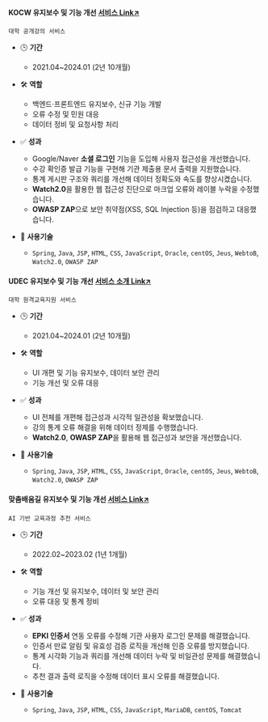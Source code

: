 #### KOCW 유지보수 및 기능 개선 [서비스 Link↗](https://www.kocw.net/)
`대학 공개강의 서비스`
  
- 🕒 **기간**
  - 2021.04~2024.01 (2년 10개월) 

- 🛠 **역할**
  - 백엔드·프론트엔드 유지보수, 신규 기능 개발
  - 오류 수정 및 민원 대응
  - 데이터 정비 및 요청사항 처리

- ✅ **성과**
  - Google/Naver **소셜 로그인** 기능을 도입해 사용자 접근성을 개선했습니다.
  - 수강 확인증 발급 기능을 구현해 기관 제출용 문서 출력을 지원했습니다.
  - 통계 게시판 구조와 쿼리를 개선해 데이터 정확도와 속도를 향상시켰습니다.
  - **Watch2.0**을 활용한 웹 접근성 진단으로 마크업 오류와 레이블 누락을 수정했습니다.
  - **OWASP ZAP**으로 보안 취약점(XSS, SQL Injection 등)을 점검하고 대응했습니다.

- 🧰 **사용기술**
  - `Spring`, `Java`, `JSP`, `HTML`, `CSS`, `JavaScript`, `Oracle`, `centOS`, `Jeus`, `WebtoB`, `Watch2.0`, `OWASP ZAP`
 

#### UDEC 유지보수 및 기능 개선 [서비스 소개 Link↗](http://kocw-n.xcache.kinxcdn.com/etc/resource/1.%20%ED%86%B5%ED%95%A9%20%EB%88%84%EB%A6%AC%EC%A7%91(%ED%99%88%ED%8E%98%EC%9D%B4%EC%A7%80)%20%EC%9D%B4%EC%9A%A9%20%EA%B0%80%EC%9D%B4%EB%93%9C_%EC%88%98%EC%A0%95.pdf)
`대학 원격교육지원 서비스`
  
- 🕒 **기간**
  - 2021.04~2024.01 (2년 10개월) 

- 🛠 **역할**
  - UI 개편 및 기능 유지보수, 데이터 보안 관리
  - 기능 개선 및 오류 대응

- ✅ **성과**
  - UI 전체를 개편해 접근성과 시각적 일관성을 확보했습니다.  
  - 강의 통계 오류 해결을 위해 데이터 정제를 수행했습니다.
  - **Watch2.0**, **OWASP ZAP**을 활용해 웹 접근성과 보안을 개선했습니다.

- 🧰 **사용기술**
    - `Spring`, `Java`, `JSP`, `HTML`, `CSS`, `JavaScript`, `Oracle`, `centOS`, `Jeus`, `WebtoB`, `Watch2.0`, `OWASP ZAP`
 

#### 맞춤배움길 유지보수 및 기능 개선 [서비스 Link↗](https://cures.kr/)
`AI 기반 교육과정 추천 서비스`
  
- 🕒 **기간**
  - 2022.02~2023.02 (1년 1개월) 

- 🛠 **역할**
  - 기능 개선 및 유지보수, 데이터 및 보안 관리
  - 오류 대응 및 통계 정비

- ✅ **성과**
  - **EPKI 인증서** 연동 오류를 수정해 기관 사용자 로그인 문제를 해결했습니다.
  - 인증서 만료 알림 및 유효성 검증 로직을 개선해 인증 오류를 방지했습니다.
  - 통계 시각화 기능과 쿼리를 개선해 데이터 누락 및 비일관성 문제를 해결했습니다.
  - 추천 결과 출력 로직을 수정해 데이터 표시 오류를 해결했습니다.

- 🧰 **사용기술**
  - `Spring`, `Java`, `JSP`, `HTML`, `CSS`, `JavaScript`, `MariaDB`, `centOS`, `Tomcat`
